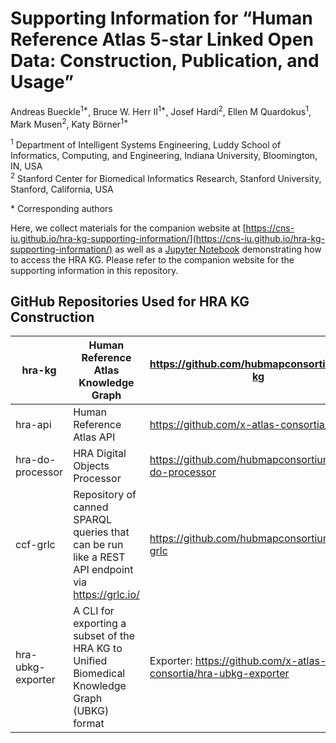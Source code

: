 # Supporting Information for “Human Reference Atlas 5-star Linked Open Data: Construction, Publication, and Usage”

Andreas Bueckle<sup>1*</sup>, Bruce W. Herr II<sup>1*</sup>, Josef Hardi<sup>2</sup>, Ellen M Quardokus<sup>1</sup>, Mark Musen<sup>2</sup>, Katy Börner<sup>1\*</sup>

<sup>1</sup> Department of Intelligent Systems Engineering, Luddy School of Informatics, Computing, and Engineering, Indiana University, Bloomington, IN, USA\
<sup>2</sup> Stanford Center for Biomedical Informatics Research, Stanford University, Stanford, California, USA

\* Corresponding authors

Here, we collect materials for the companion website at [https://cns-iu.github.io/hra-kg-supporting-information/](https://cns-iu.github.io/hra-kg-supporting-information/) as well as a [Jupyter Notebook](/notebooks/hra-kg-queries.ipynb) demonstrating how to access the HRA KG. Please refer to the companion website for the supporting information in this repository. 

## GitHub Repositories Used for HRA KG Construction

| hra-kg            	| Human Reference Atlas Knowledge Graph                                                              	| https://github.com/hubmapconsortium/hra-kg                        	|
|-------------------	|----------------------------------------------------------------------------------------------------	|-------------------------------------------------------------------	|
| hra-api           	| Human Reference Atlas API                                                                          	| https://github.com/x-atlas-consortia/hra-api                      	|
| hra-do-processor  	| HRA Digital Objects Processor                                                                      	| https://github.com/hubmapconsortium/hra-do-processor              	|
| ccf-grlc          	| Repository of canned SPARQL queries that can be run like a REST API endpoint via https://grlc.io/  	| https://github.com/hubmapconsortium/ccf-grlc                      	|
| hra-ubkg-exporter 	| A CLI for exporting a subset of the HRA KG to Unified Biomedical Knowledge Graph (UBKG) format     	| Exporter: https://github.com/x-atlas-consortia/hra-ubkg-exporter  	|